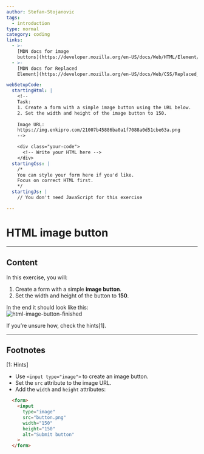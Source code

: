 ```yaml
---
author: Stefan-Stojanovic
tags:
  - introduction
type: normal
category: coding
links:
  - >-
    [MDN docs for image
    buttons](https://developer.mozilla.org/en-US/docs/Web/HTML/Element/input/image){website}
  - >-
    [MDN docs for Replaced
    Element](https://developer.mozilla.org/en-US/docs/Web/CSS/Replaced_element){website}

webSetupCode:
  startingHtml: |
    <!-- 
    Task:
    1. Create a form with a simple image button using the URL below.
    2. Set the width and height of the image button to 150.
    
    Image URL:
    https://img.enkipro.com/21007b45886ba0a1f7088a0d51cbe63a.png
    -->

    <div class="your-code">
      <!-- Write your HTML here -->
    </div>
  startingCss: |
    /* 
    You can style your form here if you'd like.
    Focus on correct HTML first.
    */
  startingJs: |
    // You don't need JavaScript for this exercise

---
```


# HTML image button

---

## Content

In this exercise, you will:  
1. Create a form with a simple **image button**.  
2. Set the width and height of the button to **150**.  

In the end it should look like this:  
![html-image-button-finished](https://img.enkipro.com/21007b45886ba0a1f7088a0d51cbe63a.png)

If you’re unsure how, check the hints[1].

---

## Footnotes

[1: Hints]
- Use `<input type="image">` to create an image button.  
- Set the `src` attribute to the image URL.  
- Add the `width` and `height` attributes:  
```html
  <form>
    <input 
      type="image" 
      src="button.png" 
      width="150" 
      height="150" 
      alt="Submit button"
    >
  </form>
```